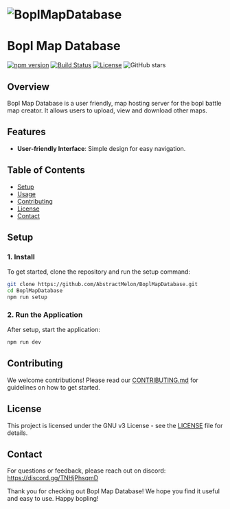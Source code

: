 # ![BoplMapDatabase](https://via.placeholder.com/800x200?text=BoplMapDatabase)
# Bopl Map Database
[![npm version](https://img.shields.io/npm/v/npm.svg)](https://www.npmjs.com/package/npm)
[![Build Status](https://img.shields.io/travis/com/Abstractmelon/BoplMapDatabase.svg)](https://travis-ci.com/Abstractmelon/BoplMapDatabase)
[![License](https://img.shields.io/badge/license-GNU-brightgreen.svg)](https://opensource.org/licenses/GNU)
![GitHub stars](https://img.shields.io/github/stars/Abstractmelon/BoplMapDatabase.svg?style=social)

## Overview

Bopl Map Database is a user friendly, map hosting server for the bopl battle map creator. It allows users to upload, view and download other maps.

## Features

- **User-friendly Interface**: Simple design for easy navigation.

## Table of Contents

- [Setup](#setup)
- [Usage](#usage)
- [Contributing](#contributing)
- [License](#license)
- [Contact](#contact)

## Setup

### 1. Install

To get started, clone the repository and run the setup command:

```bash
git clone https://github.com/AbstractMelon/BoplMapDatabase.git
cd BoplMapDatabase
npm run setup
```

### 2. Run the Application

After setup, start the application:

```bash
npm run dev
```

## Contributing

We welcome contributions! Please read our [CONTRIBUTING.md](CONTRIBUTING.md) for guidelines on how to get started.

## License

This project is licensed under the GNU v3 License - see the [LICENSE](LICENSE) file for details.

## Contact

For questions or feedback, please reach out on discord:
https://discord.gg/TNHjPhsqmD


Thank you for checking out Bopl Map Database! We hope you find it useful and easy to use. Happy bopling!
